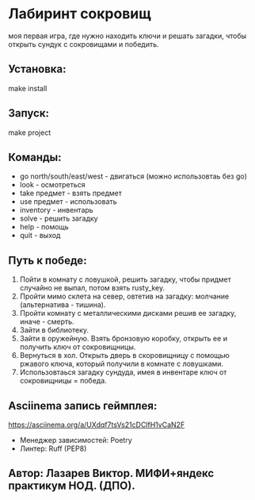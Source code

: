 # Лабиринт сокровищ
моя первая игра, где нужно находить ключи и решать загадки, чтобы открыть сундук с сокровищами и победить.

## Установка:
make install

## Запуск:
make project

## Команды:
- go north/south/east/west - двигаться (можно использовтаь без go)
- look - осмотреться
- take предмет - взять предмет
- use предмет - использовать
- inventory - инвентарь
- solve - решить загадку
- help - помощь
- quit - выход

##  Путь к победе:
1. Пойти в комнату с ловушкой, решить загадку, чтобы придмет случайно не выпал, потом взять rusty_key.
2. Пройти мимо склета на север, овтетив на загадку: молчание (альтернатива - тишина).
3. Пройти комнату с металлическими дисками решив ее загадку, иначе - смерть. 
4. Зайти в библиотеку.
5. Зайти в оружейную. Взять бронзовую коробку, открыть ее и получить ключ от сокровищницы.
6. Вернуться в хол. Открыть дверь в скоровищницу с помощью ржавого ключа, который получили в комнате с ловушками.
7. Использовтаься загадку сундуда, имея в инвентаре ключ от сокровищницы = победа.

## Asciinema запись геймплея: 
https://asciinema.org/a/UXdqf7tsVs21cDClfH1vCaN2F


- Менеджер зависимостей: Poetry
- Линтер: Ruff (PEP8)


## Автор: Лазарев Виктор. МИФИ+яндекс практикум НОД. (ДПО).
